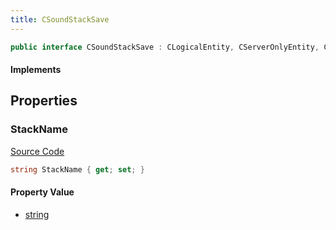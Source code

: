 ```yaml
---
title: CSoundStackSave
---
```


```csharp
public interface CSoundStackSave : CLogicalEntity, CServerOnlyEntity, CBaseEntity, CEntityInstance, ISchemaClass<CEntityInstance>, ISchemaClass<CBaseEntity>, ISchemaClass<CServerOnlyEntity>, ISchemaClass<CLogicalEntity>, ISchemaClass<CSoundStackSave>, ISchemaField, ISchemaClass, INativeHandle
```

#### Implements

## Properties

### StackName

[Source Code](https://github.com/swiftly-solution/swiftlys2/blob/beta/managed/src/SwiftlyS2.Generated/Schemas/Interfaces/CSoundStackSave.cs#L16)

```csharp
string StackName { get; set; }
```

#### Property Value

- [string](https://learn.microsoft.com/dotnet/api/system.string)


